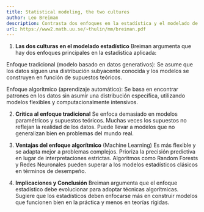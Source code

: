 ```yaml
---
title: Statistical modeling, the two cultures
author: Leo Breiman
description: Contrasta dos enfoques en la estadística y el modelado de datos.
url: https://www2.math.uu.se/~thulin/mm/breiman.pdf
---
```


1. **Las dos culturas en el modelado estadístico**
Breiman argumenta que hay dos enfoques principales en la estadística aplicada:

Enfoque tradicional (modelo basado en datos generativos): Se asume que los datos siguen una distribución subyacente conocida y los modelos se construyen en función de supuestos teóricos.

Enfoque algorítmico (aprendizaje automático): Se basa en encontrar patrones en los datos sin asumir una distribución específica, utilizando modelos flexibles y computacionalmente intensivos.

2. **Crítica al enfoque tradicional**
Se enfoca demasiado en modelos paramétricos y supuestos teóricos.
Muchas veces los supuestos no reflejan la realidad de los datos.
Puede llevar a modelos que no generalizan bien en problemas del mundo real.

3. **Ventajas del enfoque algorítmico** (Machine Learning)
Es más flexible y se adapta mejor a problemas complejos.
Prioriza la precisión predictiva en lugar de interpretaciones estrictas.
Algoritmos como Random Forests y Redes Neuronales pueden superar a los modelos estadísticos clásicos en términos de desempeño.

4. **Implicaciones y Conclusión**
Breiman argumenta que el enfoque estadístico debe evolucionar para adoptar técnicas algorítmicas.
Sugiere que los estadísticos deben enfocarse más en construir modelos que funcionen bien en la práctica y menos en teorías rígidas.